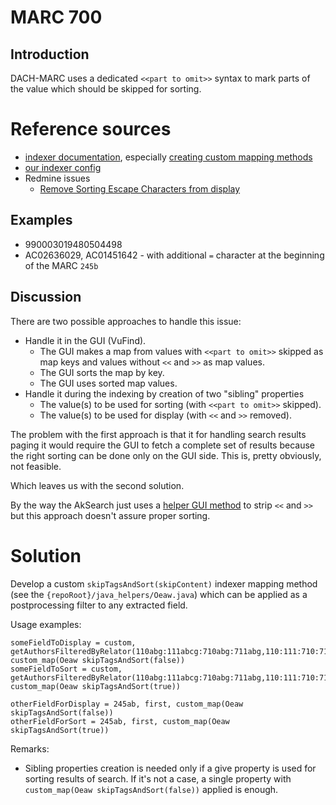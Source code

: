 # MARC 700

## Introduction

DACH-MARC uses a dedicated `<<part to omit>>` syntax to mark parts of the value which should be skipped for sorting.

# Reference sources

* [indexer documentation](https://github.com/solrmarc/solrmarc/wiki),
  especially [creating custom mapping methods](https://github.com/solrmarc/solrmarc/wiki/Defining-and-Using-Custom-Methods#creating-custom-mapping-methods)
* [our indexer config](https://github.com/acdh-oeaw/AkSearchSolr/blob/main/local/import/marc_local.properties)
* Redmine issues
  * [Remove Sorting Escape Characters from display](https://redmine.acdh.oeaw.ac.at/issues/20336)

## Examples

* 990003019480504498
* AC02636029, AC01451642 - with additional `=` character at the beginning of the MARC `245b` 

## Discussion

There are two possible approaches to handle this issue:

* Handle it in the GUI (VuFind).
  * The GUI makes a map from values with `<<part to omit>>` skipped as map keys and values without `<<` and `>>` as map values.
  * The GUI sorts the map by key.
  * The GUI uses sorted map values.
* Handle it during the indexing by creation of two "sibling" properties
  * The value(s) to be used for sorting (with `<<part to omit>>` skipped).
  * The value(s) to be used for display (with `<<` and `>>` removed).

The problem with the first approach is that it for handling search results paging it would require the GUI to fetch a complete set of results
because the right sorting can be done only on the GUI side. This is, pretty obviously, not feasible.

Which leaves us with the second solution.

By the way the AkSearch just uses a [helper GUI method](https://biapps.arbeiterkammer.at/gitlab/open/aksearch/module-core/blob/master/src/AkSearch/RecordDriver/MarcAdvancedTrait.php#L1141)
to strip `<<` and `>>` but this approach doesn't assure proper sorting.

# Solution

Develop a custom `skipTagsAndSort(skipContent)` indexer mapping method (see the `{repoRoot}/java_helpers/Oeaw.java`) which can be applied as a postprocessing filter to any extracted field.

Usage examples:

```
someFieldToDisplay = custom, getAuthorsFilteredByRelator(110abg:111abcg:710abg:711abg,110:111:710:711,firstAuthorRoles|secondAuthorRoles), custom_map(Oeaw skipTagsAndSort(false))
someFieldToSort = custom, getAuthorsFilteredByRelator(110abg:111abcg:710abg:711abg,110:111:710:711,firstAuthorRoles|secondAuthorRoles), custom_map(Oeaw skipTagsAndSort(true))

otherFieldForDisplay = 245ab, first, custom_map(Oeaw skipTagsAndSort(false))
otherFieldForSort = 245ab, first, custom_map(Oeaw skipTagsAndSort(true))
```

Remarks:

* Sibling properties creation is needed only if a give property is used for sorting results of search.
  If it's not a case, a single property with `custom_map(Oeaw skipTagsAndSort(false))` applied is enough.
